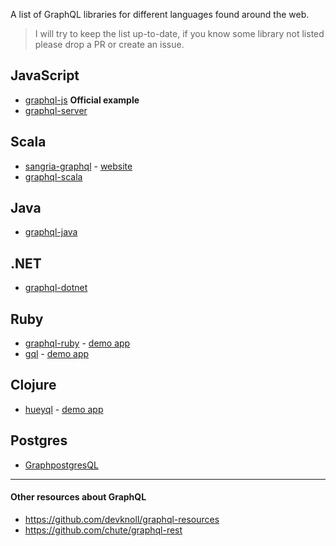 A list of GraphQL libraries for different languages found around the web. 

> I will try to keep the list up-to-date, if you know some library not listed please drop a PR or create an issue.

## JavaScript

- [graphql-js](https://github.com/graphql/graphql-js) **Official example**
- [graphql-server](https://github.com/RisingStack/graphql-server)

## Scala

- [sangria-graphql](https://github.com/sangria-graphql) - [website](http://sangria-graphql.org/)
- [graphql-scala](https://github.com/hjlarsson/graphql-scala)

## Java

- [graphql-java](https://github.com/andimarek/graphql-java)
 
## .NET

- [graphql-dotnet](https://github.com/joemcbride/graphql-dotnet)

## Ruby 

- [graphql-ruby](https://github.com/rmosolgo/graphql-ruby) - [demo app](http://graphql-ruby-demo.herokuapp.com/)
- [gql](https://github.com/martinandert/gql) - [demo app](http://gql-demo.herokuapp.com/)

## Clojure

- [hueyql](https://github.com/eyston/hueyql) - [demo app](https://hueyql.herokuapp.com/)

## Postgres

- [GraphpostgresQL](https://github.com/solidsnack/GraphpostgresQL)


---

#### Other resources about GraphQL

- https://github.com/devknoll/graphql-resources
- https://github.com/chute/graphql-rest
